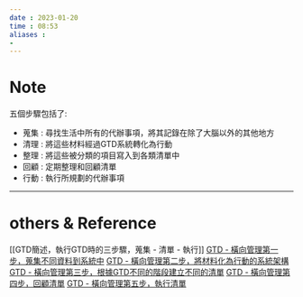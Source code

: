 ```yaml
---
date : 2023-01-20
time : 08:53
aliases :
- 
---
```

# Note
五個步驟包括了:
- 蒐集 : 尋找生活中所有的代辦事項，將其記錄在除了大腦以外的其他地方
- 清理 : 將這些材料經過GTD系統轉化為行動
- 整理 : 將這些被分類的項目寫入到各類清單中
- 回顧 : 定期整理和回顧清單
- 行動 : 執行所規劃的代辦事項

---
# others &  Reference
 [[GTD簡述，執行GTD時的三步驟，蒐集 - 清單 - 執行]]
 [GTD - 橫向管理第一步，蒐集不同資料到系統中](GTD%20-%20橫向管理第一步，蒐集不同資料到系統中.md)
 [GTD - 橫向管理第二步，將材料化為行動的系統架構](GTD%20-%20橫向管理第二步，將材料化為行動的系統架構.md)
 [GTD - 橫向管理第三步，根據GTD不同的階段建立不同的清單](GTD%20-%20橫向管理第三步，根據GTD不同的階段建立不同的清單.md)
 [GTD - 橫向管理第四步，回顧清單](GTD%20-%20橫向管理第四步，回顧清單.md)
 [GTD - 橫向管理第五步，執行清單](GTD%20-%20橫向管理第五步，執行清單.md)

